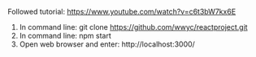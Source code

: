 Followed tutorial:  https://www.youtube.com/watch?v=c6t3bW7kx6E

1) In command line:  git clone https://github.com/wwyc/reactproject.git
2) In command line: npm start
3) Open web browser and enter: http://localhost:3000/
